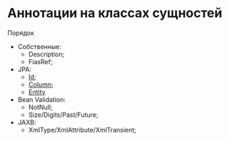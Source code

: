 # Аннотации на классах сущностей #

Порядок
  * Собственные:
    * Description;
    * FiasRef;
  * JPA:
    * [Id](http://docs.oracle.com/javaee/6/api/javax/persistence/Id.html);
    * [Column](http://docs.oracle.com/javaee/6/api/javax/persistence/Column.html);
    * [Entity](http://docs.oracle.com/javaee/6/api/javax/persistence/Entity.html)
  * Bean Validation:
    * NotNull;
    * Size/Digits/Past/Future;
  * JAXB:
    * XmlType/XmlAttribute/XmlTransient;